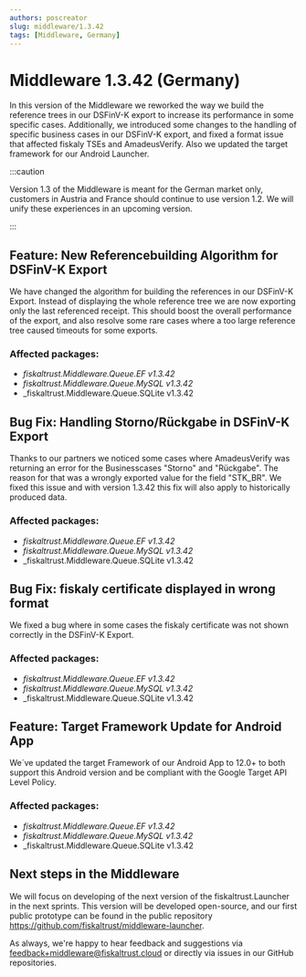 ```yaml
---
authors: poscreator
slug: middleware/1.3.42
tags: [Middleware, Germany]
---
```


# Middleware 1.3.42 (Germany)
In this version of the Middleware we reworked the way we build the reference trees in our DSFinV-K export to increase its performance in some specific cases. Additionally, we introduced some changes to the handling of specific business cases in our DSFinV-K export, and fixed a format issue that affected fiskaly TSEs and AmadeusVerify.
Also we updated the target framework for our Android Launcher.

<!--truncate-->

:::caution

Version 1.3 of the Middleware is meant for the German market only, customers in Austria and France should continue to use version 1.2. We will unify these experiences in an upcoming version.

:::

## Feature: New Referencebuilding Algorithm for DSFinV-K Export
We have changed the algorithm for building the references in our DSFinV-K Export. Instead of displaying the whole reference tree we are now exporting only the last referenced receipt. This should boost the overall performance of the export, and also resolve some rare cases where a too large reference tree caused timeouts for some exports.

### Affected packages:
- _fiskaltrust.Middleware.Queue.EF v1.3.42_
- _fiskaltrust.Middleware.Queue.MySQL v1.3.42_
- _fiskaltrust.Middleware.Queue.SQLite v1.3.42

## Bug Fix: Handling Storno/Rückgabe in DSFinV-K Export
Thanks to our partners we noticed some cases where AmadeusVerify was returning an error for the Businesscases "Storno" and "Rückgabe". The reason for that was a wrongly exported value for the field "STK_BR". We fixed this issue and with version 1.3.42 this fix will also apply to historically produced data.

### Affected packages:
- _fiskaltrust.Middleware.Queue.EF v1.3.42_
- _fiskaltrust.Middleware.Queue.MySQL v1.3.42_
- _fiskaltrust.Middleware.Queue.SQLite v1.3.42

## Bug Fix: fiskaly certificate displayed in wrong format
We fixed a bug where in some cases the fiskaly certificate was not shown correctly in the DSFinV-K Export.

### Affected packages:
- _fiskaltrust.Middleware.Queue.EF v1.3.42_
- _fiskaltrust.Middleware.Queue.MySQL v1.3.42_
- _fiskaltrust.Middleware.Queue.SQLite v1.3.42

## Feature: Target Framework Update for Android App
We´ve updated the target Framework of our Android App to 12.0+ to both support this Android version and be compliant with the Google Target API Level Policy.

### Affected packages:
- _fiskaltrust.Middleware.Queue.EF v1.3.42_
- _fiskaltrust.Middleware.Queue.MySQL v1.3.42_
- _fiskaltrust.Middleware.Queue.SQLite v1.3.42

## Next steps in the Middleware
We will focus on developing of the next version of the fiskaltrust.Launcher in the next sprints.
This version will be developed open-source, and our first public prototype can be found in the public repository https://github.com/fiskaltrust/middleware-launcher.

As always, we're happy to hear feedback and suggestions via [feedback+middleware@fiskaltrust.cloud](mailto:feedback+middleware@fiskaltrust.cloud) or directly via issues in our GitHub repositories.




